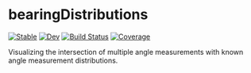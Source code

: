 # bearingDistributions

[![Stable](https://img.shields.io/badge/docs-stable-blue.svg)](https://alexjbuck.github.io/bearingDistributions.jl/stable)
[![Dev](https://img.shields.io/badge/docs-dev-blue.svg)](https://alexjbuck.github.io/bearingDistributions.jl/dev)
[![Build Status](https://travis-ci.com/alexjbuck/bearingDistributions.jl.svg?branch=master)](https://travis-ci.com/alexjbuck/bearingDistributions.jl)
[![Coverage](https://codecov.io/gh/alexjbuck/bearingDistributions.jl/branch/master/graph/badge.svg)](https://codecov.io/gh/alexjbuck/bearingDistributions.jl)

Visualizing the intersection of multiple angle measurements with known angle measurement distributions.